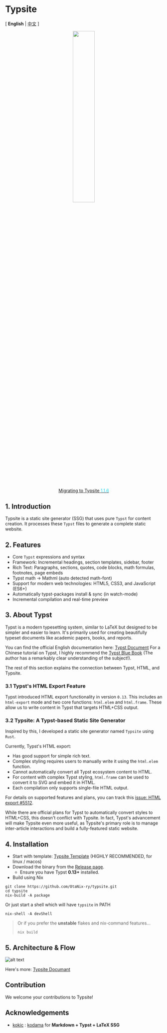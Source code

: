 
# Typsite
[ **English** | [中文](./README-cn.md) ]

<div style="text-align: center;">
<img src="./resources/root/icon.svg" width="37.5%"/>
</div>
<div style="text-align: center;">
<a href="https://typ.rowlib.com/en/migrate-to-116" title="Migrating to Typsite 1.1.6 [https://typ.rowlib.com/en/migrate-to-116]">Migrating to Typsite <span style="color: #22d3ee;">1.1.6</span></a>
</div>

## 1. Introduction

Typsite is a static site generator (SSG) that uses pure `Typst` for content creation. It processes these `Typst` files to generate a complete static website.

## 2. Features

-   Core `Typst` expressions and syntax
-   Framework: Incremental headings, section templates, sidebar, footer
-   Rich Text: Paragraphs, sections, quotes, code blocks, math formulas, footnotes, page embeds
-   Typst math -> Mathml (auto detected math-font)
-   Support for modern web technologies: HTML5, CSS3, and JavaScript (ES6+)
-   Automatically typst-packages install & sync (in watch-mode) 
-   Incremental compilation and real-time preview


## 3. About Typst

Typst is a modern typesetting system, similar to LaTeX but designed to be simpler and easier to learn. It's primarily used for creating beautifully typeset documents like academic papers, books, and reports.

You can find the official English documentation here: [Typst Document](https://typst.app/docs/)
For a Chinese tutorial on Typst, I highly recommend the [Typst Blue Book](https://typst-doc-cn.github.io/tutorial/introduction.html) (The author has a remarkably clear understanding of the subject!).

The rest of this section explains the connection between Typst, HTML, and Typsite.

### 3.1 Typst's HTML Export Feature

Typst introduced HTML export functionality in version `0.13`. This includes an `html-export` mode and two core functions: `html.elem` and `html.frame`. These allow us to write content in Typst that targets HTML+CSS output.

### 3.2 Typsite: A Typst-based Static Site Generator

Inspired by this, I developed a static site generator named `Typsite` using `Rust`.

Currently, Typst's HTML export:
-   Has good support for simple rich text.
-   Complex styling requires users to manually write it using the `html.elem` function.
-   Cannot automatically convert all Typst ecosystem content to HTML.
-   For content with complex Typst styling, `html.frame` can be used to convert it to SVG and embed it in HTML.
-   Each compilation only supports single-file HTML output.

For details on supported features and plans, you can track this [issue: HTML export #5512](https://github.com/typst/typst/issues/5512).

While there are official plans for Typst to automatically convert styles to HTML+CSS, this doesn't conflict with Typsite. In fact, Typst's advancement will make Typsite even more useful, as Typsite's primary role is to manage inter-article interactions and build a fully-featured static website.

## 4. Installation

-   Start with template: [Typsite Template](https://github.com/Glomzzz/typsite-template) (HIGHLY RECOMMENDED, for linux / macos)
-   Download the binary from the [Release page](https://github.com/Glomzzz/typsite/releases/latest).
    -   Ensure you have Typst **0.13+** installed.
-   Build using Nix

```shell
git clone https://github.com/OtaNix-ry/typsite.git
cd typsite
nix-build -A package
```

Or just start a shell which will have `typsite` in PATH

```shell
nix-shell -A devShell
```

> Or if you prefer the **unstable** flakes and nix-command features...
> 
> ```shell
> nix build
> ```

## 5. Architecture & Flow

![alt text](./process.png)

Here's more: [Typsite Documant](https://typ.rowlib.com/en/)

## Contribution

We welcome your contributions to Typsite!

## Acknowledgements

- [kokic](https://github.com/kokic) : [kodama](https://github.com/kokic/kodama) for **Markdown + Typst + LaTeX SSG**
